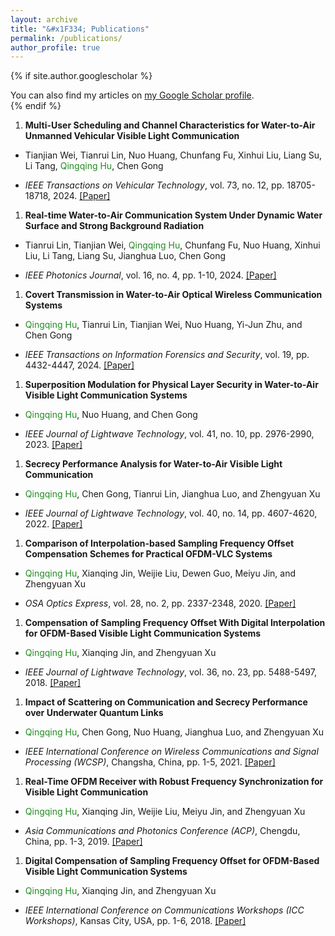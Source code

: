 ```yaml
---
layout: archive
title: "&#x1F334; Publications"
permalink: /publications/
author_profile: true
---
```


{% if site.author.googlescholar  %}
  <div class="wordwrap">You can also find my articles on <a href="{{site.author.googlescholar}}">my Google Scholar profile</a>.</div>
{% endif %}


1. **Multi-User Scheduling and Channel Characteristics for Water-to-Air Unmanned Vehicular Visible Light Communication**
  - <p>Tianjian Wei, Tianrui Lin, Nuo Huang, Chunfang Fu, Xinhui Liu, Liang Su, Li Tang, <span style="color: ForestGreen">Qingqing Hu</span>, Chen Gong</p>
  - *IEEE Transactions on Vehicular Technology*, vol. 73, no. 12, pp. 18705-18718, 2024. [[Paper]](/files/PJ_Tianruilin_Real_Time.pdf)
1. **Real-time Water-to-Air Communication System Under Dynamic Water Surface and Strong Background Radiation**
  - <p>Tianrui Lin, Tianjian Wei, <span style="color: ForestGreen">Qingqing Hu</span>, Chunfang Fu, Nuo Huang, Xinhui Liu, Li Tang, Liang Su, Jianghua Luo, Chen Gong</p>
  - *IEEE Photonics Journal*, vol. 16, no. 4, pp. 1-10, 2024. [[Paper]](/files/PJ_Tianruilin_Real_Time.pdf)
1. **Covert Transmission in Water-to-Air Optical Wireless Communication Systems**
  - <p><span style="color: ForestGreen">Qingqing Hu</span>, Tianrui Lin, Tianjian Wei, Nuo Huang, Yi-Jun Zhu, and Chen Gong</p>
  - *IEEE Transactions on Information Forensics and Security*, vol. 19, pp. 4432-4447, 2024. [[Paper]](/files/TIFS_Covert_Transmission.pdf)
1. **Superposition Modulation for Physical Layer Security in Water-to-Air Visible Light Communication Systems**
  - <p><span style="color: ForestGreen">Qingqing Hu</span>, Nuo Huang, and Chen Gong</p>
  - *IEEE Journal of Lightwave Technology*, vol. 41, no. 10, pp. 2976-2990, 2023. [[Paper]](/files/JLT_Superposition_Modulation.pdf)
1. **Secrecy Performance Analysis for Water-to-Air Visible Light Communication**
  - <p><span style="color: ForestGreen">Qingqing Hu</span>, Chen Gong, Tianrui Lin, Jianghua Luo, and Zhengyuan Xu</p>
  - *IEEE Journal of Lightwave Technology*, vol. 40, no. 14, pp. 4607-4620, 2022. [[Paper]](/files/JLT_Secrecy_Performance.pdf)
1. **Comparison of Interpolation-based Sampling Frequency Offset Compensation Schemes for Practical OFDM-VLC Systems**
  - <p><span style="color: ForestGreen">Qingqing Hu</span>, Xianqing Jin, Weijie Liu, Dewen Guo, Meiyu Jin, and Zhengyuan Xu</p>
  - *OSA Optics Express*, vol. 28, no. 2, pp. 2337-2348, 2020. [[Paper]](/files/OE_Comparison.pdf)
1. **Compensation of Sampling Frequency Offset With Digital Interpolation for OFDM-Based Visible Light Communication Systems**
  - <p><span style="color: ForestGreen">Qingqing Hu</span>, Xianqing Jin, and Zhengyuan Xu</p>
  - *IEEE Journal of Lightwave Technology*, vol. 36, no. 23, pp. 5488-5497, 2018. [[Paper]](/files/JLT_Compensation.pdf)
1. **Impact of Scattering on Communication and Secrecy Performance over Underwater Quantum Links**
  - <p><span style="color: ForestGreen">Qingqing Hu</span>, Chen Gong, Nuo Huang, Jianghua Luo, and Zhengyuan Xu</p>
  - *IEEE International Conference on Wireless Communications and Signal Processing (WCSP)*, Changsha, China, pp. 1-5, 2021. [[Paper]](/files/WCSP_Impact_of_Scattering.pdf)
1. **Real-Time OFDM Receiver with Robust Frequency Synchronization for Visible Light Communication**
  - <p><span style="color: ForestGreen">Qingqing Hu</span>, Xianqing Jin, Weijie Liu, Meiyu Jin, and Zhengyuan Xu</p>
  - *Asia Communications and Photonics Conference (ACP)*, Chengdu, China, pp. 1-3, 2019. [[Paper]](/files/ACP_Real-Time.pdf)
1. **Digital Compensation of Sampling Frequency Offset for OFDM-Based Visible Light Communication Systems**
  - <p><span style="color: ForestGreen">Qingqing Hu</span>, Xianqing Jin, and Zhengyuan Xu</p>
  - *IEEE International Conference on Communications Workshops (ICC Workshops)*,  Kansas City, USA, pp. 1-6, 2018. [[Paper]](/files/ICC_Digital_Compensation.pdf)

